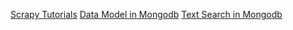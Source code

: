 [Scrapy Tutorials](https://doc.scrapy.org/en/1.1/intro/tutorial.html)
[Data Model in Mongodb](https://docs.mongodb.com/v3.2/core/data-modeling-introduction/)
[Text Search in Mongodb](https://docs.mongodb.com/v3.2/text-search/)
